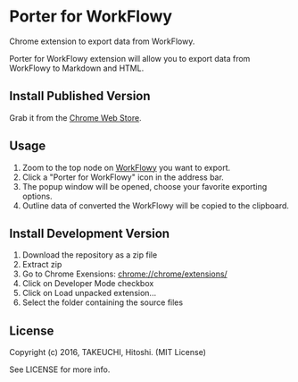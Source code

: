 Porter for WorkFlowy
============
Chrome extension to export data from WorkFlowy.

Porter for WorkFlowy extension will allow you to export data from WorkFlowy to Markdown and HTML.

Install Published Version
-------------------------
Grab it from the [Chrome Web Store](https://chrome.google.com/webstore/detail/porter-for-workflowy/jbcgipgkafpibecoejadaebkkbjnbcaj).

Usage
-----
1. Zoom to the top node on [WorkFlowy](http://workflowy.com/) you want to export.
2. Click a "Porter for WorkFlowy" icon in the address bar.
3. The popup window will be opened, choose your favorite exporting options.
4. Outline data of converted the WorkFlowy will be copied to the clipboard. 

Install Development Version
---------------------------
1. Download the repository as a zip file
2. Extract zip
3. Go to Chrome Exensions: [chrome://chrome/extensions/](chrome://chrome/extensions/)
4. Click on Developer Mode checkbox
5. Click on Load unpacked extension...
6. Select the folder containing the source files

License
------
Copyright (c) 2016, TAKEUCHI, Hitoshi. (MIT License)

See LICENSE for more info.
